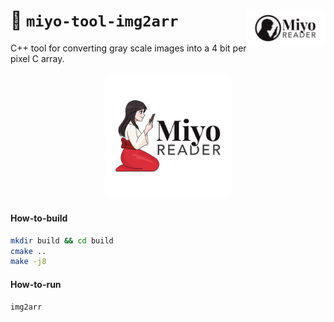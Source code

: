 <a href="https://miyo-reader.io/"><img align="right" src="https://raw.githubusercontent.com/miyo-reader/.github/main/logo/miyo-horizontal-1501x700.png" width="25%"></a>
:floppy_disk: `miyo-tool-img2arr`
================================
C++ tool for converting gray scale images into a 4 bit per pixel C array.

<p align="center">
  <a href="https://miyo-reader.io/"><img src="https://github.com/miyo-reader/.github/raw/main/logo/miyo-colour-typo-1501x1501.png" width="40%"></a>
</p>

#### How-to-build
```bash
mkdir build && cd build
cmake ..
make -j8
```

#### How-to-run
```bash
img2arr
```
